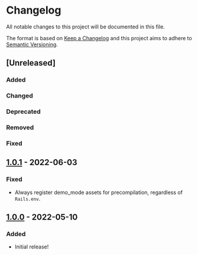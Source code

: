 # Changelog

All notable changes to this project will be documented in this file.

The format is based on [Keep a Changelog](http://keepachangelog.com/en/1.0.0/)
and this project aims to adhere to [Semantic Versioning](http://semver.org/spec/v2.0.0.html).

## [Unreleased]

### Added <!-- for new features. -->

### Changed <!-- for changes in existing functionality. -->

### Deprecated <!-- for soon-to-be removed features. -->

### Removed <!-- for now removed features. -->

### Fixed <!-- for any bug fixes. -->

## [1.0.1] - 2022-06-03

### Fixed

- Always register demo_mode assets for precompilation, regardless of `Rails.env`.

## [1.0.0] - 2022-05-10

### Added

- Initial release!

[1.0.1]: https://github.com/betterment/demo_mode/compare/v1.0.0...v1.0.1
[1.0.0]: https://github.com/betterment/demo_mode/releases/tag/v1.0.0
